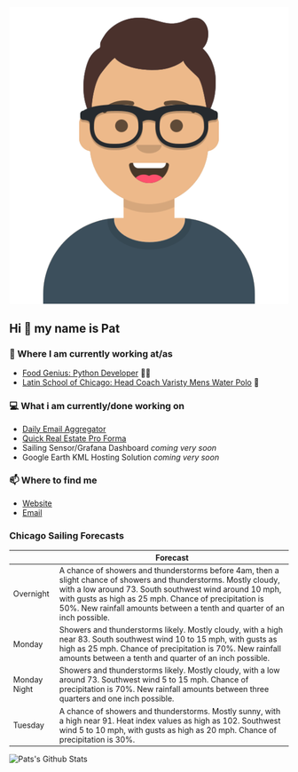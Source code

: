[![Social banner for p-j-falconer](https://raw.githubusercontent.com/P-J-FALCONER/P-J-FALCONER/master/assets/avataaars.svg)](https://patfalconer.com/)
## Hi :wave: my name is Pat

### 💼 Where I am currently working at/as
- [Food Genius: Python Developer](https://getfoodgenius.com/) 🍔🐍
- [Latin School of Chicago: Head Coach Varisty Mens Water Polo](https://www.latinschool.org/) 🤽


### 💻 What i am currently/done working on
 - [Daily Email Aggregator](https://github.com/P-J-FALCONER/dott_daily_mail)
 - [Quick Real Estate Pro Forma](https://github.com/P-J-FALCONER/henry)
 - Sailing Sensor/Grafana Dashboard *coming very soon*
 - Google Earth KML Hosting Solution *coming very soon*

### 📫 Where to find me
 - [Website](https://patfalconer.com/)
 - [Email](mailto:patrick.j.falconer@gmail.com)


### Chicago Sailing Forecasts
|   | Forecast  |
|---|---|
| Overnight | A chance of showers and thunderstorms before 4am, then a slight chance of showers and thunderstorms. Mostly cloudy, with a low around 73. South southwest wind around 10 mph, with gusts as high as 25 mph. Chance of precipitation is 50%. New rainfall amounts between a tenth and quarter of an inch possible. |
| Monday | Showers and thunderstorms likely. Mostly cloudy, with a high near 83. South southwest wind 10 to 15 mph, with gusts as high as 25 mph. Chance of precipitation is 70%. New rainfall amounts between a tenth and quarter of an inch possible. |
| Monday Night | Showers and thunderstorms likely. Mostly cloudy, with a low around 73. Southwest wind 5 to 15 mph. Chance of precipitation is 70%. New rainfall amounts between three quarters and one inch possible. |
| Tuesday | A chance of showers and thunderstorms. Mostly sunny, with a high near 91. Heat index values as high as 102. Southwest wind 5 to 10 mph, with gusts as high as 20 mph. Chance of precipitation is 30%. |

![Pats's Github Stats](https://github-readme-stats.vercel.app/api?username=p-j-falconer&show_icons=true&theme=radical)
